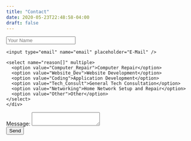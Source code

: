 ```yaml
---
title: "Contact"
date: 2020-05-23T22:48:58-04:00
draft: false
---
```


<div class="vpanel">
<div class="vwrap">


<form name="contact" method="POST" data-netlify="true">
	<div class="vheader item3">
    <input type="text" name="name" placeholder="Your Name"/>  
  
    <input type="email" name="email" placeholder="E-Mail" />
  
    <select name="reason[]" multiple>
      <option value="Computer_Repair">Computer Repair</option>
      <option value="Website_Dev">Website Development</option>
      <option value="Coding">Application Development</option>
      <option value="Tech_Consult">General Tech Consultation</option>
      <option value="Networking">Home Network Setup and Repair</option>
      <option value="Other">Other</option>
    </select>
    </div>
 <div class="vedit">
    <label>Message: <textarea name="message"></textarea></label>
  </div>
  <div class="vrow">
  	<div class="text-right">
  	<button type="submit">Send</button>
  	</div>
</form>
</div>
</div>

</form>

